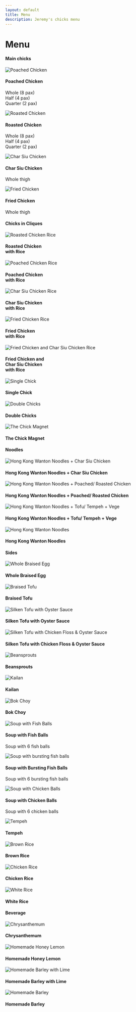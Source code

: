 ```yaml
---
layout: default
title: Menu
description: Jeremy's chicks menu
---
```

<div class="bg-eggshell">
	<div class="container">
		<div class="row infopage menutitle">
			<div class="col-12 titlediv pagetitle">
				<h1 class="fontfamily1 fontcolor1">Menu</h1>
			</div>
			<div class="col-12 titlediv">
				<h4 class="font-title">Main chicks</h4>
			</div>
		</div>
		<div class="row infopage menurow">
			<div class="col-12 col-lg-3 col-md-6 menudiv">
				<img src="assets/images/menu/poached-chicken.JPG" alt="Poached Chicken" class="img-fluid">
				<div class="col-12 nopad menuli">
					<h4>Poached Chicken</h4>
					<p>Whole (8 pax)<br>
						Half (4 pax)<br>
						Quarter (2 pax)</p>
				</div>
			</div>
			<div class="col-12 col-lg-3 col-md-6 menudiv">
				<img src="assets/images/menu/roasted-chicken.JPG" alt="Roasted Chicken" class="img-fluid">
				<div class="col-12 nopad menuli">
					<h4>Roasted Chicken</h4>
					<p>Whole (8 pax)<br>
						Half (4 pax)<br>
						Quarter (2 pax)</p>
				</div>
			</div>
			<div class="col-12 col-lg-3 col-md-6 menudiv">
				<img src="assets/images/menu/charsiu-chicken.JPG" alt="Char Siu Chicken" class="img-fluid">
				<div class="col-12 nopad menuli">
					<h4>Char Siu Chicken</h4>
					<p>Whole thigh</p>
				</div>
			</div>
			<div class="col-12 col-lg-3 col-md-6 menudiv">
				<img src="assets/images/menu/fried-chicken.JPG" alt="Fried Chicken" class="img-fluid">
				<div class="col-12 nopad menuli">
					<h4>Fried Chicken</h4>
					<p>Whole thigh</p>
				</div>
			</div>
		</div>
		<div class="row infopage menutitle">
			<div class="col-12 titlediv">
				<h4 class="font-title">Chicks in Cliques</h4>
			</div>
		</div>
		<div class="row infopage menurow">
			<div class="col-12 col-lg-3 col-md-6 menudiv">
				<img src="assets/images/menu/roasted-chicken-rice.jpg" alt="Roasted Chicken Rice" class="img-fluid">
				<div class="col-12 nopad menuli">
					<h4>Roasted Chicken<br>with Rice</h4>
				</div>
			</div>
			<div class="col-12 col-lg-3 col-md-6 menudiv">
				<img src="assets/images/menu/poached-chicken-rice.jpg" alt="Poached Chicken Rice" class="img-fluid">
				<div class="col-12 nopad menuli">
					<h4>Poached Chicken<br>with Rice</h4>
				</div>
			</div>
			<div class="col-12 col-lg-3 col-md-6 menudiv">
				<img src="assets/images/menu/charsiu-chicken-rice.jpg" alt="Char Siu Chicken Rice" class="img-fluid">
				<div class="col-12 nopad menuli">
					<h4>Char Siu Chicken<br>with Rice</h4>
				</div>
			</div>
			<div class="col-12 col-lg-3 col-md-6 menudiv">
				<img src="assets/images/menu/fried-chicken-rice.jpg" alt="Fried Chicken Rice" class="img-fluid">
				<div class="col-12 nopad menuli">
					<h4>Fried Chicken<br>with Rice</h4>
				</div>
			</div>
			<div class="col-12 col-lg-3 col-md-6 menudiv">
				<img src="assets/images/menu/fried-charsiu-chicken-rice.jpg" alt="Fried Chicken and Char Siu Chicken Rice" class="img-fluid">
				<div class="col-12 nopad menuli">
					<h4>Fried Chicken and<br>Char Siu Chicken<br>with Rice</h4>
				</div>
			</div>
			<div class="col-12 col-lg-3 col-md-6 menudiv">
				<img src="assets/images/menu/single-chick.jpg" alt="Single Chick" class="img-fluid">
				<div class="col-12 nopad menuli">
					<h4>Single Chick</h4>
				</div>
			</div>
			<div class="col-12 col-lg-3 col-md-6 menudiv">
				<img src="assets/images/menu/double-chicks.jpg" alt="Double Chicks" class="img-fluid">
				<div class="col-12 nopad menuli">
					<h4>Double Chicks</h4>
				</div>
			</div>
			<div class="col-12 col-lg-3 col-md-6 menudiv">
				<img src="assets/images/menu/chick-magnet.jpg" alt="The Chick Magnet" class="img-fluid">
				<div class="col-12 nopad menuli">
					<h4>The Chick Magnet</h4>
				</div>
			</div>
		</div>
		<div class="row infopage menutitle">
			<div class="col-12 titlediv">
				<h4 class="font-title">Noodles</h4>
			</div>
		</div>
		<div class="row infopage menurow">
			<div class="col-12 col-lg-3 col-md-6 menudiv">
				<img src="assets/images/menu/charsiu-chicken-soup.jpg" alt="Hong Kong Wanton Noodles + Char Siu Chicken" class="img-fluid">
				<div class="col-12 nopad menuli">
					<h4>Hong Kong Wanton Noodles + Char Siu Chicken</h4>
				</div>
			</div>
			<div class="col-12 col-lg-3 col-md-6 menudiv">
				<img src="assets/images/menu/poached-chicken-soup.jpg" alt="Hong Kong Wanton Noodles + Poached/ Roasted Chicken" class="img-fluid">
				<div class="col-12 nopad menuli">
					<h4>Hong Kong Wanton Noodles + Poached/ Roasted Chicken</h4>
				</div>
			</div>
			<div class="col-12 col-lg-3 col-md-6 menudiv">
				<img src="assets/images/menu/tempeh-vege-soup.jpg" alt="Hong Kong Wanton Noodles + Tofu/ Tempeh + Vege" class="img-fluid">
				<div class="col-12 nopad menuli">
					<h4>Hong Kong Wanton Noodles + Tofu/ Tempeh + Vege</h4>
				</div>
			</div>
			<div class="col-12 col-lg-3 col-md-6 menudiv">
				<img src="assets/images/menu/hongkong-wantan-noodle.jpg" alt="Hong Kong Wanton Noodles" class="img-fluid">
				<div class="col-12 nopad menuli">
					<h4>Hong Kong Wanton Noodles</h4>
				</div>
			</div>
		</div>
		<div class="row infopage menutitle">
			<div class="col-12 titlediv">
				<h4 class="font-title">Sides</h4>
			</div>
		</div>
		<div class="row infopage menurow">
			<div class="col-12 col-lg-3 col-md-6 menudiv">
				<img src="assets/images/menu/whole-braised-egg.jpg" alt="Whole Braised Egg" class="img-fluid">
				<div class="col-12 nopad menuli">
					<h4>Whole Braised Egg</h4>
				</div>
			</div>
			<div class="col-12 col-lg-3 col-md-6 menudiv">
				<img src="assets/images/menu/braised-tofu.jpg" alt="Braised Tofu" class="img-fluid">
				<div class="col-12 nopad menuli">
					<h4>Braised Tofu</h4>
				</div>
			</div>
			<div class="col-12 col-lg-3 col-md-6 menudiv">
				<img src="assets/images/menu/silken-tofu-oyster-sauce.jpg" alt="Silken Tofu with Oyster Sauce" class="img-fluid">
				<div class="col-12 nopad menuli">
					<h4>Silken Tofu with Oyster Sauce</h4>
				</div>
			</div>
			<div class="col-12 col-lg-3 col-md-6 menudiv">
				<img src="assets/images/menu/silken-tofu-chicken-floss-oyster-sauce.jpg" alt="Silken Tofu with Chicken Floss & Oyster Sauce" class="img-fluid">
				<div class="col-12 nopad menuli">
					<h4>Silken Tofu with Chicken Floss & Oyster Sauce</h4>
				</div>
			</div>
			<div class="col-12 col-lg-3 col-md-6 menudiv">
				<img src="assets/images/menu/beansprouts.jpg" alt="Beansprouts" class="img-fluid">
				<div class="col-12 nopad menuli">
					<h4>Beansprouts</h4>
				</div>
			</div>
			<div class="col-12 col-lg-3 col-md-6 menudiv">
				<img src="assets/images/menu/kailan.jpg" alt="Kailan" class="img-fluid">
				<div class="col-12 nopad menuli">
					<h4>Kailan</h4>
				</div>
			</div>
			<div class="col-12 col-lg-3 col-md-6 menudiv">
				<img src="assets/images/menu/pokchoy.jpg" alt="Bok Choy" class="img-fluid">
				<div class="col-12 nopad menuli">
					<h4>Bok Choy</h4>
				</div>
			</div>
			<div class="col-12 col-lg-3 col-md-6 menudiv">
				<img src="assets/images/menu/soup-fish-balls.jpg" alt="Soup with Fish Balls" class="img-fluid">
				<div class="col-12 nopad menuli">
					<h4>Soup with Fish Balls</h4>
					<p>Soup with 6 fish balls</p>
				</div>
			</div>
			<div class="col-12 col-lg-3 col-md-6 menudiv">
				<img src="assets/images/menu/soup-bursting-fish-balls.jpg" alt="Soup with bursting fish balls" class="img-fluid">
				<div class="col-12 nopad menuli">
					<h4>Soup with Bursting Fish Balls</h4>
					<p>Soup with 6 bursting fish balls</p>
				</div>
			</div>
			<div class="col-12 col-lg-3 col-md-6 menudiv">
				<img src="assets/images/menu/soup-chicken-balls.jpg" alt="Soup with Chicken Balls" class="img-fluid">
				<div class="col-12 nopad menuli">
					<h4>Soup with Chicken Balls</h4>
					<p>Soup with 6 chicken balls</p>
				</div>
			</div>
			<div class="col-12 col-lg-3 col-md-6 menudiv">
				<img src="assets/images/menu/tempeh.jpg" alt="Tempeh" class="img-fluid">
				<div class="col-12 nopad menuli">
					<h4>Tempeh</h4>
				</div>
			</div>
			<div class="col-12 col-lg-3 col-md-6 menudiv">
				<img src="assets/images/menu/brown-rice.jpg" alt="Brown Rice" class="img-fluid">
				<div class="col-12 nopad menuli">
					<h4>Brown Rice</h4>
				</div>
			</div>
			<div class="col-12 col-lg-3 col-md-6 menudiv">
				<img src="assets/images/menu/chicken-rice.jpg" alt="Chicken Rice" class="img-fluid">
				<div class="col-12 nopad menuli">
					<h4>Chicken Rice</h4>
				</div>
			</div>
			<div class="col-12 col-lg-3 col-md-6 menudiv">
				<img src="assets/images/menu/white-rice.jpg" alt="White Rice" class="img-fluid">
				<div class="col-12 nopad menuli">
					<h4>White Rice</h4>
				</div>
			</div>
		</div>
		<div class="row infopage menutitle">
			<div class="col-12 titlediv">
				<h4 class="font-title">Beverage</h4>
			</div>
		</div>
		<div class="row infopage menurow">
			<div class="col-12 col-lg-3 col-md-6 menudiv">
				<img src="assets/images/menu/crysanthemum.jpg" alt="Chrysanthemum" class="img-fluid">
				<div class="col-12 nopad menuli">
					<h4>Chrysanthemum</h4>
				</div>
			</div>
			<div class="col-12 col-lg-3 col-md-6 menudiv">
				<img src="assets/images/menu/homemade-honey-lemon.jpg" alt="Homemade Honey Lemon" class="img-fluid">
				<div class="col-12 nopad menuli">
					<h4>Homemade Honey Lemon</h4>
				</div>
			</div>
			<div class="col-12 col-lg-3 col-md-6 menudiv">
				<img src="assets/images/menu/barley-lime.jpg" alt="Homemade Barley with Lime" class="img-fluid">
				<div class="col-12 nopad menuli">
					<h4>Homemade Barley with Lime</h4>
				</div>
			</div>
			<div class="col-12 col-lg-3 col-md-6 menudiv">
				<img src="assets/images/menu/homemade-barley.jpg" alt="Homemade Barley" class="img-fluid">
				<div class="col-12 nopad menuli">
					<h4>Homemade Barley</h4>
				</div>
			</div>
		</div>
	</div>
</div>